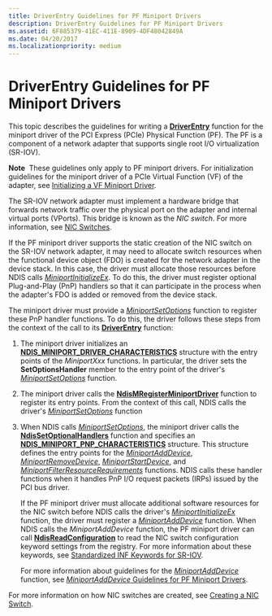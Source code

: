 ```yaml
---
title: DriverEntry Guidelines for PF Miniport Drivers
description: DriverEntry Guidelines for PF Miniport Drivers
ms.assetid: 6F885379-41EC-411E-8909-4DF48042849A
ms.date: 04/20/2017
ms.localizationpriority: medium
---
```


# DriverEntry Guidelines for PF Miniport Drivers


This topic describes the guidelines for writing a [**DriverEntry**](https://docs.microsoft.com/windows-hardware/drivers/network/initializing-a-miniport-driver) function for the miniport driver of the PCI Express (PCIe) Physical Function (PF). The PF is a component of a network adapter that supports single root I/O virtualization (SR-IOV).

**Note**  These guidelines only apply to PF miniport drivers. For initialization guidelines for the miniport driver of a PCIe Virtual Function (VF) of the adapter, see [Initializing a VF Miniport Driver](initializing-a-vf-miniport-driver.md).

 

The SR-IOV network adapter must implement a hardware bridge that forwards network traffic over the physical port on the adapter and internal virtual ports (VPorts). This bridge is known as the *NIC switch*. For more information, see [NIC Switches](nic-switches.md).

If the PF miniport driver supports the static creation of the NIC switch on the SR-IOV network adapter, it may need to allocate switch resources when the functional device object (FDO) is created for the network adapter in the device stack. In this case, the driver must allocate those resources before NDIS calls [*MiniportInitializeEx*](https://docs.microsoft.com/windows-hardware/drivers/ddi/content/ndis/nc-ndis-miniport_initialize). To do this, the driver must register optional Plug-and-Play (PnP) handlers so that it can participate in the process when the adapter's FDO is added or removed from the device stack.

The miniport driver must provide a [*MiniportSetOptions*](https://docs.microsoft.com/windows-hardware/drivers/ddi/content/ndis/nc-ndis-set_options) function to register these PnP handler functions. To do this, the driver follows these steps from the context of the call to its [**DriverEntry**](https://docs.microsoft.com/windows-hardware/drivers/network/initializing-a-miniport-driver) function:

1.  The miniport driver initializes an [**NDIS\_MINIPORT\_DRIVER\_CHARACTERISTICS**](https://docs.microsoft.com/windows-hardware/drivers/ddi/content/ndis/ns-ndis-_ndis_miniport_driver_characteristics) structure with the entry points of the *MiniportXxx* functions. In particular, the driver sets the **SetOptionsHandler** member to the entry point of the driver's [*MiniportSetOptions*](https://docs.microsoft.com/windows-hardware/drivers/ddi/content/ndis/nc-ndis-set_options) function.

2.  The miniport driver calls the [**NdisMRegisterMiniportDriver**](https://docs.microsoft.com/windows-hardware/drivers/ddi/content/ndis/nf-ndis-ndismregisterminiportdriver) function to register its entry points. From the context of this call, NDIS calls the driver's [*MiniportSetOptions*](https://docs.microsoft.com/windows-hardware/drivers/ddi/content/ndis/nc-ndis-set_options) function

3.  When NDIS calls [*MiniportSetOptions*](https://docs.microsoft.com/windows-hardware/drivers/ddi/content/ndis/nc-ndis-set_options), the miniport driver calls the [**NdisSetOptionalHandlers**](https://docs.microsoft.com/windows-hardware/drivers/ddi/content/ndis/nf-ndis-ndissetoptionalhandlers) function and specifies an [**NDIS\_MINIPORT\_PNP\_CHARACTERISTICS**](https://docs.microsoft.com/windows-hardware/drivers/ddi/content/ndis/ns-ndis-_ndis_miniport_pnp_characteristics) structure. This structure defines the entry points for the [*MiniportAddDevice*](https://docs.microsoft.com/windows-hardware/drivers/ddi/content/ndis/nc-ndis-miniport_add_device), [*MiniportRemoveDevice*](https://docs.microsoft.com/windows-hardware/drivers/ddi/content/ndis/nc-ndis-miniport_remove_device), [*MiniportStartDevice*](https://docs.microsoft.com/windows-hardware/drivers/ddi/content/ndis/nc-ndis-miniport_pnp_irp), and [*MiniportFilterResourceRequirements*](https://docs.microsoft.com/windows-hardware/drivers/ddi/content/ndis/nc-ndis-miniport_pnp_irp) functions. NDIS calls these handler functions when it handles PnP I/O request packets (IRPs) issued by the PCI bus driver.

    If the PF miniport driver must allocate additional software resources for the NIC switch before NDIS calls the driver's [*MiniportInitializeEx*](https://docs.microsoft.com/windows-hardware/drivers/ddi/content/ndis/nc-ndis-miniport_initialize) function, the driver must register a [*MiniportAddDevice*](https://docs.microsoft.com/windows-hardware/drivers/ddi/content/ndis/nc-ndis-miniport_add_device) function. When NDIS calls the *MiniportAddDevice* function, the PF miniport driver can call [**NdisReadConfiguration**](https://docs.microsoft.com/windows-hardware/drivers/ddi/content/ndis/nf-ndis-ndisreadconfiguration) to read the NIC switch configuration keyword settings from the registry. For more information about these keywords, see [Standardized INF Keywords for SR-IOV](standardized-inf-keywords-for-sr-iov.md).

    For more information about guidelines for the [*MiniportAddDevice*](https://docs.microsoft.com/windows-hardware/drivers/ddi/content/ndis/nc-ndis-miniport_add_device) function, see [*MiniportAddDevice* Guidelines for PF Miniport Drivers](miniportadddevice-guidelines-for-pf-miniport-drivers.md).

For more information on how NIC switches are created, see [Creating a NIC Switch](creating-a-nic-switch.md).

 

 





